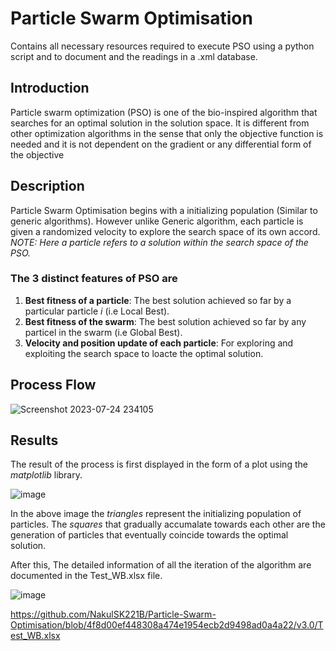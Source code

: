 # Particle Swarm Optimisation
Contains all necessary resources required to execute PSO using a python script and to document and the readings in a .xml database.

## Introduction
Particle swarm optimization (PSO) is one of the bio-inspired algorithm that searches for an optimal solution in the solution space. It is different from other optimization algorithms in the sense that only the objective function is needed and it is not dependent on the gradient or any differential form of the objective

## Description

Particle Swarm Optimisation begins with a initializing population (Similar to generic algorithms).
However unlike Generic algorithm, each particle is given a randomized velocity to explore the search space of its own accord.
_NOTE: Here a particle refers to a solution within the search space of the PSO._

### The 3 distinct features of PSO are
1. **Best fitness of a particle**: The best solution achieved so far by a particular particle _i_ (i.e Local Best).
2. **Best fitness of the swarm**: The best solution achieved so far by any particel in the swarm (i.e Global Best).
3. **Velocity and position update of each particle**: For exploring and exploiting the search space to loacte the optimal solution.

## Process Flow

![Screenshot 2023-07-24 234105](https://github.com/NakulSK221B/Particle-Swarm-Optimisation/assets/95758559/be035f8b-403f-42b9-b0ad-5bcf04d07c52)

## Results
The result of the process is first displayed in the form of a plot using the _matplotlib_ library.

![image](https://github.com/NakulSK221B/Particle-Swarm-Optimisation/assets/95758559/51629105-eae8-406c-a8dc-774106cb601c)

In the above image the _triangles_ represent the initializing population of particles.
The _squares_ that gradually accumalate towards each other are the generation of particles that eventually coincide towards the optimal solution.

After this, The detailed information of all the iteration of the algorithm are documented in the Test_WB.xlsx file.

![image](https://github.com/NakulSK221B/Particle-Swarm-Optimisation/assets/95758559/018c1ef7-c80c-4537-b00c-2411de303b19)

https://github.com/NakulSK221B/Particle-Swarm-Optimisation/blob/4f8d00ef448308a474e1954ecb2d9498ad0a4a22/v3.0/Test_WB.xlsx



